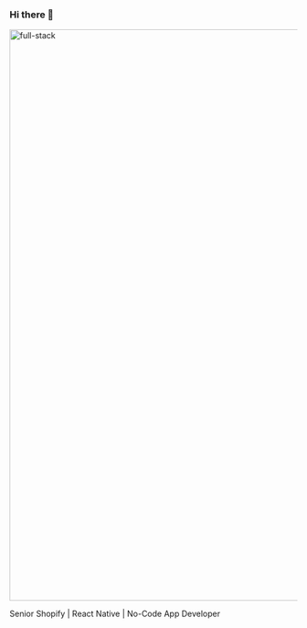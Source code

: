 ### Hi there 👋

<img width="1000" alt="full-stack" src="https://user-images.githubusercontent.com/22513107/231665021-9e3b9ec5-9baf-4e4e-80ba-c7c2debdac11.png">


Senior Shopify | React Native | No-Code App Developer
